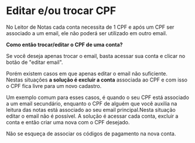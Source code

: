# Editar e/ou trocar CPF

No Leitor de Notas cada conta necessita de 1 CPF e após um CPF ser associado a um email, ele não poderá ser utilizado em outro email.

**Como então trocar/editar o CPF de uma conta?**

Se você deseja apenas trocar o email, basta acessar sua conta e clicar no botão de "editar email".

Porém existem casos em que apenas editar o email não suficiente.\
Nestas situações **a solução é excluir a conta** associada ao CPF e com isso o CPF fica livre para um novo cadastro.

Um exemplo comum para esses casos, é quando o seu CPF está associado a um email secundário, enquanto o CPF de alguém que você auxilia na leitura das notas está associado ao seu email principal.Nesta situação editar o email não é possível. A solução é acessar cada conta, excluir a conta e então criar uma nova com o CPF desejado.

Não se esqueça de associar os códigos de pagamento na nova conta.
